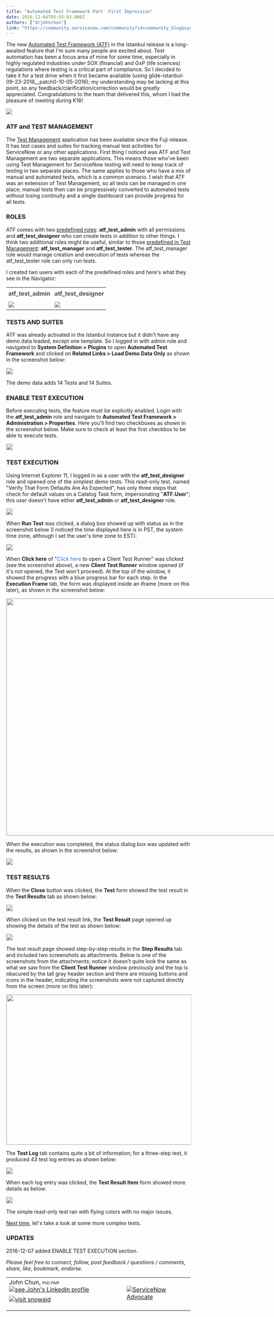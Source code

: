 ```yaml
---
title: "Automated Test Framework Part  First Impression"
date: 2016-12-04T05:03:03.000Z
authors: ["drjohnchun"]
link: "https://community.servicenow.com/community?id=community_blog&sys_id=00ecaa65dbd0dbc01dcaf3231f961970"
---
```

<p>The new <a title="ocs.servicenow.com/bundle/istanbul-release-notes/page/release-notes/servicenow-platform/automated-test-framework-rn.html" href="https://docs.servicenow.com/bundle/istanbul-release-notes/page/release-notes/servicenow-platform/automated-test-framework-rn.html">Automated Test Framework (ATF)</a> in the Istanbul release is a long-awaited feature that I'm sure many people are excited about. Test automation has been a focus area of mine for some time, especially in highly regulated industries under SOX (financial) and GxP (life sciences) regulations where testing is a critical part of compliance. So I decided to take it for a test drive when it first became available (using glide-istanbul-09-23-2016__patch0-10-05-2016); my understanding may be lacking at this point, so any feedback/clarification/correction would be greatly appreciated. Congratulations to the team that delivered this, whom I had the pleasure of meeting during K16!</p><p></p><p><img __jive_macro_name="toc" class="jive_macro_toc jive_macro" data-renderedposition="134_8_61_72" src="/8.0.4.21bdc7e/images/tiny_mce3/plugins/jiveemoticons/images/spacer.gif"/></p><h3>ATF and TEST MANAGEMENT</h3><p></p><p>The <a title="ki.servicenow.com/?title=Test_Management" href="http://wiki.servicenow.com/?title=Test_Management">Test Management</a> application has been available since the Fuji release. It has test cases and suites for tracking manual test activities for ServiceNow or any other applications. First thing I noticed was ATF and Test Management are two separate applications. This means those who've been using Test Management for ServiceNow testing will need to keep track of testing in two separate places. The same applies to those who have a mix of manual and automated tests, which is a common scenario. I wish that ATF was an extension of Test Management, so all tests can be managed in one place; manual tests then can be progressively converted to automated tests without losing continuity and a single dashboard can provide progress for all tests.</p><p></p><h3>ROLES</h3><p></p><p>ATF comes with two <a title="ocs.servicenow.com/bundle/istanbul-servicenow-platform/page/administer/auto-test-framework/reference/atf-roles.html" href="https://docs.servicenow.com/bundle/istanbul-servicenow-platform/page/administer/auto-test-framework/reference/atf-roles.html">predefined roles</a>: <strong>atf_test_admin</strong> with all permissions and <strong>atf_test_designer</strong> who can create tests in addition to other things. I think two additional roles might be useful, similar to those <a title="ki.servicenow.com/?title=Test_Management#Roles" href="http://wiki.servicenow.com/?title=Test_Management#Roles">predefined in Test Management</a>: <strong>atf_test_manager</strong> and <strong>atf_test_tester</strong>. The atf_test_manager role would manage creation and execution of tests whereas the atf_test_tester role can only run tests.</p><p></p><p>I created two users with each of the predefined roles and here's what they see in the Navigator:</p><p></p><table class="jiveBorder"><tbody><tr><th style="text-align: center; color: #505050; padding: 6px;" valign="middle"><strong>atf_test_admin</strong></th><th style="text-align: center; color: #505050; padding: 6px;" valign="middle"><strong>atf_test_designer</strong></th></tr><tr><td style="padding: 6px;"><img   class="image-2 jive-image" src="ddf5104adb9817049c9ffb651f961916.iix" style="max-width: 1200px; max-height: 900px;"/></td><td style="padding: 6px;"><img   class="image-1 jive-image" src="21a8f8cadbdc5f048c8ef4621f9619b0.iix" style="max-width: 1200px; max-height: 900px;"/></td></tr></tbody></table><p></p><h3>TESTS AND SUITES</h3><p></p><p>ATF was already activated in the Istanbul instance but it didn't have any demo data loaded, except one template. So I logged in with admin role and navigated to <strong>System Definition &gt; Plugins</strong> to open<strong> Automated Test Framework</strong> and clicked on <strong>Related Links &gt; Load Demo Data Only</strong> as shown in the screenshot below:</p><p></p><p><img   class="image-3 jive-image" src="bdc9fbb1db145fc03eb27a9e0f9619a1.iix" style="border: 1px solid #ccc; max-width: 1200px; max-height: 900px;"/></p><p>The demo data adds 14 Tests and 14 Suites.</p><p></p><h3>ENABLE TEST EXECUTION</h3><p></p><p>Before executing tests, the feature must be explicitly enabled. Login with the <strong>atf_test_admin</strong> role and navigate to <strong>Automated Test Framework &gt; Administration &gt; Properties</strong>. Here you'll find two checkboxes as shown in the screenshot below. Make sure to check at least the first checkbox to be able to execute tests.</p><p></p><p><img   class="image-15 jive-image" src="1e97300edb989304b322f4621f961938.iix" style="border: 1px solid #ccc; max-width: 1200px; max-height: 900px;"/></p><p></p><h3>TEST EXECUTION</h3><p></p><p>Using Internet Explorer 11, I logged in as a user with the <strong>atf_test_designer</strong> role and opened one of the simplest demo tests. This read-only test, named "Verify That Form Defaults Are As Expected", has only three steps that check for default values on a Catalog Task form, impersonating "<strong>ATF.User</strong>"; this user doesn't have either <strong>atf_test_admin</strong> or <strong>atf_test_designer</strong> role.</p><p></p><p><img   class="image-6 jive-image" src="629b1dcedb1c1b04ed6af3231f961978.iix" style="border: 1px solid #ccc; max-width: 1200px; max-height: 900px;"/></p><p></p><p>When <strong>Run Test</strong> was clicked, a dialog box showed up with status as in the screenshot below (I noticed the time displayed here is in PST, the system time zone, although I set the user's time zone to EST):</p><p></p><p><img   class="image-7 jive-image" src="40733046db589344e9737a9e0f9619e5.iix" style="border: 1px solid #ccc; max-width: 1200px; max-height: 900px;"/></p><p></p><p>When <strong>Click here</strong> of "<span style="color: #2873ee;">Click here</span> to open a Client Test Runner" was clicked (see the screenshot above), a new <strong>Client Test Runner</strong> window opened (if it's not opened, the Test won't proceed). At the top of the window, it showed the progress with a blue progress bar for each step. In the <strong>Execution Frame</strong> tab, the form was displayed inside an iframe (more on this later), as shown in the screenshot below:</p><p></p><p><img   class="image-12 jive-image" height="647" src="b5989c02db1c17041dcaf3231f961968.iix" style="border: 1px solid #ccc; max-width: 1200px; max-height: 900px; width: 799px; height: 647.492px;" width="799"/></p><p></p><p>When the execution was completed, the status dialog box was updated with the results, as shown in the screenshot below:</p><p></p><p><img   class="jive-image image-8" src="e58290c2dbd417041dcaf3231f961939.iix" style="border: 1px solid #ccc; max-width: 1200px; max-height: 900px;"/></p><p></p><h3>TEST RESULTS</h3><p></p><p>When the <strong>Close</strong> button was clicked, the <strong>Test</strong> form showed the test result in the <strong>Test Results</strong> tab as shown below:</p><p></p><p><img   class="image-9 jive-image" src="3211bbb9dbd8dfc0b322f4621f96198d.iix" style="border: 1px solid #ccc; max-width: 1200px; max-height: 900px;"/></p><p></p><p>When clicked on the test result link, the <strong>Test Result</strong> page opened up showing the details of the test as shown below:</p><p></p><p><img   class="jive-image image-10" src="bd82210edb9c13043eb27a9e0f9619b4.iix" style="border: 1px solid #ccc; max-width: 1200px; max-height: 900px;"/></p><p></p><p>The test result page showed step-by-step results in the <strong>Step Results</strong> tab and included two screenshots as attachments. Below is one of the screenshots from the attachments; notice it doesn't quite look the same as what we saw from the <strong>Client Test Runner</strong> window previously and the top is obscured by the tall gray header section and there are missing buttons and icons in the header, indicating the screenshots were not captured directly from the screen (more on this later):</p><p></p><p><img   class="jive-image image-14" height="409" src="02fd1d4edb5c1b04ed6af3231f9619f7.iix" style="border: 1px solid #ccc; height: 409px; width: 782.654px;" width="783"/></p><p></p><p>The <strong>Test Log</strong> tab contains quite a bit of information; for a three-step test, it produced 43 test log entries as shown below:</p><p></p><p><img   class="image-11 jive-image" src="5a5ab44adb1497041dcaf3231f96190f.iix" style="border: 1px solid #ccc; max-width: 1200px; max-height: 900px;"/></p><p></p><p>When each log entry was clicked, the <strong>Test Result Item</strong> form showed more details as below:</p><p></p><p><img   class="image-13 jive-image" src="12997fbddb9cdf04e9737a9e0f9619d5.iix" style="border: 1px solid #ccc; max-width: 1200px; max-height: 900px;"/></p><p></p><p>The simple read-only test ran with flying colors with no major issues.</p><p></p><p><a title="" _jive_internal="true" href="/community?id=community_blog&sys_id=fd9c2ee1dbd0dbc01dcaf3231f9619d7">Next time</a>, let's take a look at some more complex tests.</p><p></p><h3>UPDATES</h3><p></p><p>2016-12-07 added ENABLE TEST EXECUTION section.</p><p></p><p><em>Please feel free to connect, follow, post feedback / questions / comments, share, like, bookmark, endorse.</em></p><table><tbody><tr><td>John Chun, <span style="font-size: 8pt;">PhD PMP</span> <a href="http://linkedin.com/in/DrJohnChun"><img alt="see John's LinkedIn profile" class="image-2 jive-image" src="http://megaicons.net/static/img/icons_sizes/182/456/16/linkedin-icon.png" style="height: auto; vertical-align: -13px;" title="see John's LinkedIn profile"/></a><p><a href="http://snowaid.com/"><img alt="visit snowaid" class="image-1 jive-image" src="http://snowaid.com/images/signature.png" style="height: auto; margin-top: -9px;" title="visit snowaid"/></a></p></td><td><a _jive_internal="true" href="/people/drjohnchun/content"><img alt="ServiceNow Advocate" class="image-3 jive-image" src="http://snowaid.com/images/sn_advocate_135x48.png" style="margin-top: -3px;"/></a></td></tr></tbody></table>